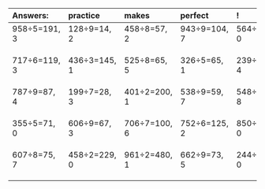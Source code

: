| Answers: | practice | makes | perfect | ! |
| :--- | :--- | :--- | :--- | :--- |
| 958÷5=191, 3 | 128÷9=14, 2 | 458÷8=57, 2 | 943÷9=104, 7 | 564÷4=141, 0 | 
|   |   |   |   |   | 
|   |   |   |   |   | 
|   |   |   |   |   | 
| 717÷6=119, 3 | 436÷3=145, 1 | 525÷8=65, 5 | 326÷5=65, 1 | 239÷5=47, 4 | 
|   |   |   |   |   | 
|   |   |   |   |   | 
|   |   |   |   |   | 
| 787÷9=87, 4 | 199÷7=28, 3 | 401÷2=200, 1 | 538÷9=59, 7 | 548÷9=60, 8 | 
|   |   |   |   |   | 
|   |   |   |   |   | 
|   |   |   |   |   | 
| 355÷5=71, 0 | 606÷9=67, 3 | 706÷7=100, 6 | 752÷6=125, 2 | 850÷5=170, 0 | 
|   |   |   |   |   | 
|   |   |   |   |   | 
|   |   |   |   |   | 
| 607÷8=75, 7 | 458÷2=229, 0 | 961÷2=480, 1 | 662÷9=73, 5 | 244÷4=61, 0 | 
|   |   |   |   |   | 
|   |   |   |   |   | 
|   |   |   |   |   | 
